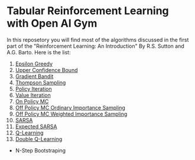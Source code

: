 # Tabular Reinforcement Learning with Open AI Gym 
In this reposetory you will find most of the algorithms discussed in the first part of the "Reinforcement Learning: An Introduction" By R.S. Sutton and A.G. Barto. Here is the list:
1. [Epsilon Greedy](Part_01_Bandit/Epsilon_Greedy.py)
2. [Upper Confidence Bound](Part_01_Bandit/Upper_Conf_Bound.py)
3. [Gradient Bandit](Part_01_Bandit/Gradient_Bandit.py)
4. [Thompson Sampling](Part_01_Bandit/Thompson_Sampling.py)
5. [Policy Iteration](Part_02_DP/Policy_Iteration.py)
6. [Value Iteration](Part_02_DP/Value_Iteration.py) 
7. [On Policy MC](Part_03_MC/On_Policy_MC.py) 
8. [Off Policy MC Ordinary Importance Sampling](Part_03_MC/Off_Policy_MC_Ordinary.py)
9. [Off Policy MC Weighted Importance Sampling](Part_03_MC/Off_Policy_MC_Weighted.py)
10. [SARSA](Part_04_TD/SARSA.py)
11. [Expected SARSA](Part_04_TD/Expected_SARSA.py)
12. [Q-Learning](Part_04_TD/Q_Learning.py) 
13. [Double Q-Learning](Part_04_TD/Double_Q_Learning.py) 

- N-Step Bootstraping
